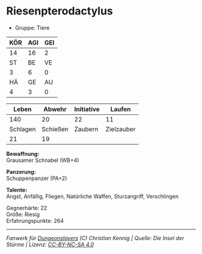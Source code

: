 # Riesenpterodactylus  
- Gruppe: Tiere  

| KÖR | AGI | GEI |  
| --- | --- | --- |  
| 14  | 16  | 2   |
| ST  | BE  | VE  |  
| 3   | 6   | 0   |
| HÄ  | GE  | AU  |  
| 4   | 3   | 0   |


| Leben    | Abwehr   | Initiative | Laufen     |
| -------- | -------- | ---------- | ---------- |
| 140      | 20       | 22         | 11         |
| Schlagen | Schießen | Zaubern    | Zielzauber |
| 21       | 19       |            |            |

**Bewaffnung:**  
Grausamer Schnabel (WB+4)

**Panzerung:**  
Schuppenpanzer (PA+2)

**Talente:**  
Angst, Anfällig, Fliegen, Natürliche Waffen, Sturzangriff, Verschlingen

Gegnerhärte: 22  
Größe: Riesig  
Erfahrungspunkte: 264  



___
*Fanwerk für [Dungeonslayers](https://www.dungeonslayers.net/) (C) Christian Kennig | Quelle: Die Insel der Stürme | Lizenz: [CC-BY-NC-SA 4.0](https://creativecommons.org/licenses/by-nc-sa/4.0/deed.de)*